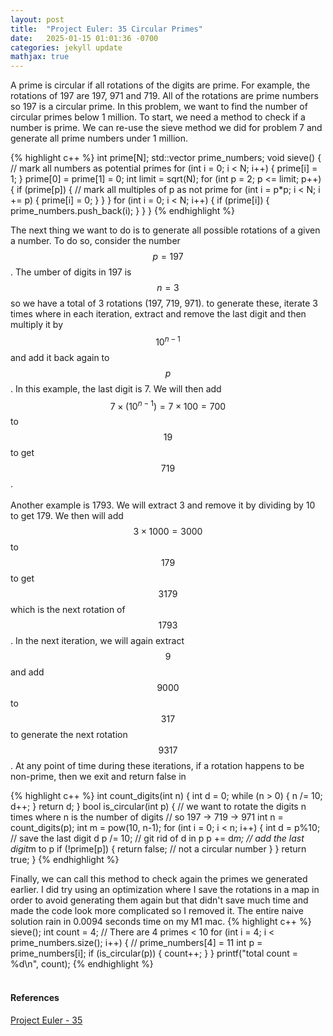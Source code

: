 ```yaml
---
layout: post
title:  "Project Euler: 35 Circular Primes"
date:   2025-01-15 01:01:36 -0700
categories: jekyll update
mathjax: true
---
```

A prime is circular if all rotations of the digits are prime. For example, the rotations of 197 are 197, 971 and 719. All of the rotations are prime numbers so 197 is a circular prime. In this problem, we want to find the number of circular primes below 1 million. To start, we need a method to check if a number is prime. We can re-use the sieve method we did for problem 7 and generate all prime numbers under 1 million.
<!------------------------------------------------------------------------------------>
{% highlight c++ %}
int prime[N];
std::vector<int> prime_numbers;
void sieve() {
    // mark all numbers as potential primes
    for (int i = 0; i < N; i++) {
        prime[i] = 1;
    }
    prime[0] = prime[1] = 0;
    int limit = sqrt(N);
    for (int p = 2; p <= limit; p++) {
        if (prime[p]) {
            // mark all multiples of p as not prime
            for (int i = p*p; i < N; i += p) {
                prime[i] = 0;
            }
        }
    }
    for (int i = 0; i < N; i++) {
        if (prime[i]) {
            prime_numbers.push_back(i);
        }
    }
}
{% endhighlight %}
<!------------------------------------------------------------------------------------>
The next thing we want to do is to generate all possible rotations of a given a number. To do so, consider the number $$p=197$$. The umber of digits in 197 is $$n = 3$$ so we have a total of 3 rotations (197, 719, 971). to generate these, iterate 3 times where in each iteration, extract and remove the last digit and then multiply it by $$10^{n-1}$$ and add it back again to $$p$$. In this example, the last digit is 7. We will then add $$7 \times (10^{n-1}) = 7 \times 100 = 700$$ to $$19$$ to get $$719$$.
<br>
<br>
Another example is 1793. We will extract 3 and remove it by dividing by 10 to get 179. We then will add $$3 \times 1000 = 3000$$ to $$179$$ to get $$3179$$ which is the next rotation of $$1793$$. In the next iteration, we will again extract $$9$$ and add $$9000$$ to $$317$$ to generate the next rotation $$9317$$. At any point of time during these iterations, if a rotation happens to be non-prime, then we exit and return false in
<!------------------------------------------------------------------------------------>
{% highlight c++ %}
int count_digits(int n) {
    int d = 0;
    while (n > 0) {
        n /= 10;
        d++;
    }
    return d;
}
bool is_circular(int p) {
    // we want to rotate the digits n times where n is the number of digits
    // so 197 -> 719 -> 971
    int n = count_digits(p);
    int m = pow(10, n-1);
    for (int i = 0; i < n; i++) {
        int d = p%10; // save the last digit d
        p /= 10; // git rid of d in p
        p += d*m; // add the last digit*m to p
        if (!prime[p]) {
            return false; // not a circular number
        }
    }
    return true;
}
{% endhighlight %}
<!------------------------------------------------------------------------------------>
Finally, we can call this method to check again the primes we generated earlier. I did try using an optimization where I save the rotations in a map in order to avoid generating them again but that didn't save much time and made the code look more complicated so I removed it. The entire naive solution rain in 0.0094 seconds time on my M1 mac.
{% highlight c++ %}
sieve();
    int count = 4; // There are 4 primes < 10
    for (int i = 4; i < prime_numbers.size(); i++) { // prime_numbers[4] = 11
        int p = prime_numbers[i];
        if (is_circular(p)) {
            count++;
        }
    }
printf("total count = %d\n", count);
{% endhighlight %}
<br>
<br>
<!------------------------------------------------------------------------------------>
<h4><b>References</b></h4>
<a href="https://projecteuler.net/problem=35">Project Euler - 35</a>
<br>
<br>


